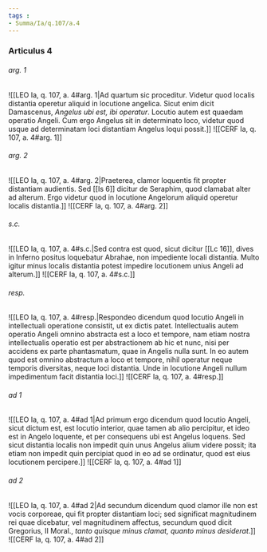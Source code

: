 ```yaml
---
tags : 
- Summa/Ia/q.107/a.4
---
```


### Articulus 4

###### arg. 1
![[LEO Ia, q. 107, a. 4#arg. 1|Ad quartum sic proceditur. Videtur quod localis distantia operetur aliquid in locutione angelica. Sicut enim dicit Damascenus, *Angelus ubi est, ibi operatur*. Locutio autem est quaedam operatio Angeli. Cum ergo Angelus sit in determinato loco, videtur quod usque ad determinatam loci distantiam Angelus loqui possit.]]
![[CERF Ia, q. 107, a. 4#arg. 1]]

###### arg. 2
![[LEO Ia, q. 107, a. 4#arg. 2|Praeterea, clamor loquentis fit propter distantiam audientis. Sed [[Is 6]] dicitur de Seraphim, quod clamabat alter ad alterum. Ergo videtur quod in locutione Angelorum aliquid operetur localis distantia.]]
![[CERF Ia, q. 107, a. 4#arg. 2]]

###### s.c.
![[LEO Ia, q. 107, a. 4#s.c.|Sed contra est quod, sicut dicitur [[Lc 16]], dives in Inferno positus loquebatur Abrahae, non impediente locali distantia. Multo igitur minus localis distantia potest impedire locutionem unius Angeli ad alterum.]]
![[CERF Ia, q. 107, a. 4#s.c.]]

###### resp.
![[LEO Ia, q. 107, a. 4#resp.|Respondeo dicendum quod locutio Angeli in intellectuali operatione consistit, ut ex dictis patet. Intellectualis autem operatio Angeli omnino abstracta est a loco et tempore, nam etiam nostra intellectualis operatio est per abstractionem ab hic et nunc, nisi per accidens ex parte phantasmatum, quae in Angelis nulla sunt. In eo autem quod est omnino abstractum a loco et tempore, nihil operatur neque temporis diversitas, neque loci distantia. Unde in locutione Angeli nullum impedimentum facit distantia loci.]]
![[CERF Ia, q. 107, a. 4#resp.]]

###### ad 1
![[LEO Ia, q. 107, a. 4#ad 1|Ad primum ergo dicendum quod locutio Angeli, sicut dictum est, est locutio interior, quae tamen ab alio percipitur, et ideo est in Angelo loquente, et per consequens ubi est Angelus loquens. Sed sicut distantia localis non impedit quin unus Angelus alium videre possit; ita etiam non impedit quin percipiat quod in eo ad se ordinatur, quod est eius locutionem percipere.]]
![[CERF Ia, q. 107, a. 4#ad 1]]

###### ad 2
![[LEO Ia, q. 107, a. 4#ad 2|Ad secundum dicendum quod clamor ille non est vocis corporeae, qui fit propter distantiam loci; sed significat magnitudinem rei quae dicebatur, vel magnitudinem affectus, secundum quod dicit Gregorius, II Moral., *tanto quisque minus clamat, quanto minus desiderat*.]]
![[CERF Ia, q. 107, a. 4#ad 2]]

